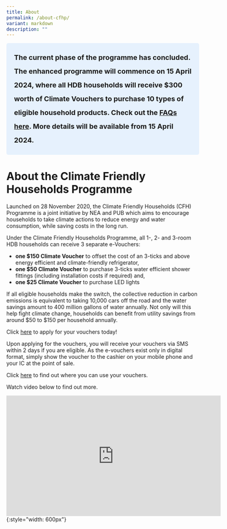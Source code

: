```yaml
---
title: About
permalink: /about-cfhp/
variant: markdown
description: ""
---
```

<style> .light-blue-box { background-color: #E6F1FD; padding: 20px; border-radius: 5px; font-weight: bold; font-size: 18px; line-height: 2; } </style>   <div class="light-blue-box"> The current phase of the programme has concluded. The enhanced programme will commence on 15 April 2024, where all HDB households will receive $300 worth of Climate Vouchers to purchase 10 types of eligible household products. Check out the <a href="https://www.climate-friendly-households.gov.sg/faq/enhanced">FAQs here</a>. More details will be available from 15 April 2024. </div>   

# About the Climate Friendly Households Programme


Launched on 28 November 2020, the Climate Friendly Households (CFH) Programme is a joint initiative by NEA and PUB which aims to encourage households to take climate actions to reduce energy and water consumption, while saving costs in the long run.

Under the Climate Friendly Households Programme, all 1-, 2- and 3-room HDB households can receive 3 separate e-Vouchers:
- **one $150 Climate Voucher** to offset the cost of an 3-ticks and above energy efficient and climate-friendly refrigerator,
- **one $50 Climate Voucher** to purchase 3-ticks water efficient shower fittings (including installation costs if required) and,
- **one $25 Climate Voucher** to purchase LED lights

If all eligible households make the switch, the collective reduction in carbon emissions is equivalent to taking 10,000 cars off the road and the water savings amount to 400 million gallons of water annually. Not only will this help fight climate change, households can benefit from utility savings from around $50 to $150 per household annually.

Click [here](https://go.gov.sg/register-cfhp-vouchers) to apply for your vouchers today! 

Upon applying for the vouchers, you will receive your vouchers via SMS within 2 days if you are eligible. As the e-vouchers exist only in digital format, simply show the voucher to the cashier on your mobile phone and your IC at the point of sale. 

Click [here](https://www.climate-friendly-households.gov.sg/retailers/list-of-retailers/) to find out where you can use your vouchers. 

Watch video below to find out more.

<iframe width="560" height="315" src="https://www.youtube.com/embed/wZbvUokJTNI" frameborder="0" allow="accelerometer; autoplay; clipboard-write; encrypted-media; gyroscope; picture-in-picture" allowfullscreen=""></iframe> {:style="width: 600px"}